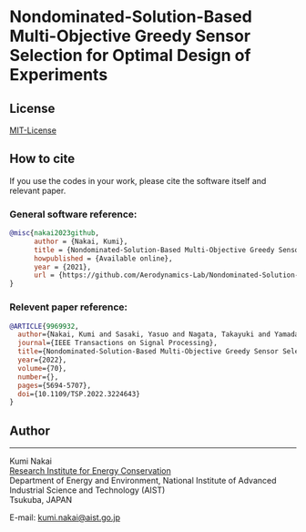 # Nondominated-Solution-Based Multi-Objective Greedy Sensor Selection for Optimal Design of Experiments
<!-- This repository contains Matlab (R2020b) code to reproduce results for the Determinant-based Fast Greedy Sensor Selection Algorithm.


Due to GitHub file size limitations, a dataset is linked online:[NOAA Optimum Interpolation (OI) Sea Surface Temperature (SST) V2](https://www.esrl.noaa.gov/psd/data/gridded/data.noaa.oisst.v2.html)
- sst.wkmean.1990-present.nc
- lsmask.nc


**Ocean sea surface temperature data is provided by NOAA.
NOAA_OI_SST_V2 data provided by the NOAA/OAR/ESRL PSD, Boulder, Colorado, USA, from their Web site at https://www.esrl.noaa.gov/psd/.**

## License
[MIT-License](https://github.com/YujiSaitoJapan/Determinant-based-Fast-Greedy-Sensor-Selection-Algorithm/blob/add-license-1/LICENSE)

## Code  
---
### Main program  
- P_greedy_noise_demo.m  

### Function  
#### Preprocessing  
- F_pre_read_NOAA_SST.m  
- F_pre_SVD_NOAA_SST.m  
- F_pre_truncatedSVD.m  

#### Sensor selection  
- F_sensor_random.m
- F_sensor_DG.m  
  - F_sensor_DG_r.m  
  - F_sensor_DG_p.m
- F_sensor_DGCN.m  
  - F_sensor_DGCN_r.m  
  - F_sensor_DGCN_p.m
- F_sensor_BDG.m  

#### Calculation
- F_calc_det.m  
- F_calc_sensormatrix.  
- F_calc_error.m  
  - F_calc_reconst.m  
  - F_calc_reconst_error.m  

#### Data organization  
- F_data_ave1.m  
- F_data_ave2.m  
- F_data_ave3.m  
- F_data_arrange.m
- F_data_normalize.m  

#### Mapping
- F_map_original.m  
	- F_map_videowriter.m  
		- F_map_plot_sensors_forvideo.m  
- F_map_reconst.m  
	- F_map_plot_sensors.m  
- F_fig_SST_sensors_color_compare.m  
       -->
## License
[MIT-License](https://github.com/Aerodynamics-Lab/Nondominated-Solution-Based-Multi-Objective-Greedy-Sensor-Selection-for-Optimal-Design-of-Experiment/blob/main/LICENSE)
## How to cite
If you use the codes in your work, please cite the software itself and relevant paper.
### General software reference:
```bibtex
@misc{nakai2023github,
      author = {Nakai, Kumi},
      title = {Nondominated-Solution-Based Multi-Objective Greedy Sensor Selection for Optimal Design of Experiments},
      howpublished = {Available online},
      year = {2021},
      url = {https://github.com/Aerodynamics-Lab/Nondominated-Solution-Based-Multi-Objective-Greedy-Sensor-Selection-for-Optimal-Design-of-Experiment}
}
```
### Relevent paper reference:
```bibtex
@ARTICLE{9969932,
  author={Nakai, Kumi and Sasaki, Yasuo and Nagata, Takayuki and Yamada, Keigo and Saito, Yuji and Nonomura, Taku},
  journal={IEEE Transactions on Signal Processing}, 
  title={Nondominated-Solution-Based Multi-Objective Greedy Sensor Selection for Optimal Design of Experiments}, 
  year={2022},
  volume={70},
  number={},
  pages={5694-5707},
  doi={10.1109/TSP.2022.3224643}
}
```
## Author
---
Kumi Nakai  
[Research Institute for Energy Conservation](https://unit.aist.go.jp/ieco/en/index.html)  
Department of Energy and Environment, National Institute of Advanced Industrial Science and Technology (AIST)  
Tsukuba, JAPAN

E-mail: kumi.nakai@aist.go.jp